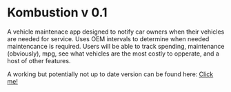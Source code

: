 <h1>Kombustion v 0.1</h1>

A vehicle maintenace app designed to notify car owners when their vehicles are needed for service. Uses OEM intervals to determine when needed maintencance is required. Users will be able to track spending, maintenance (obviously), mpg, see what vehicles are the most costly to opperate, and a host of other features. 

A working but potentially not up to date version can be found here: <a href="https://mysterious-bastion-6135.herokuapp.com/">Click me!</a>
